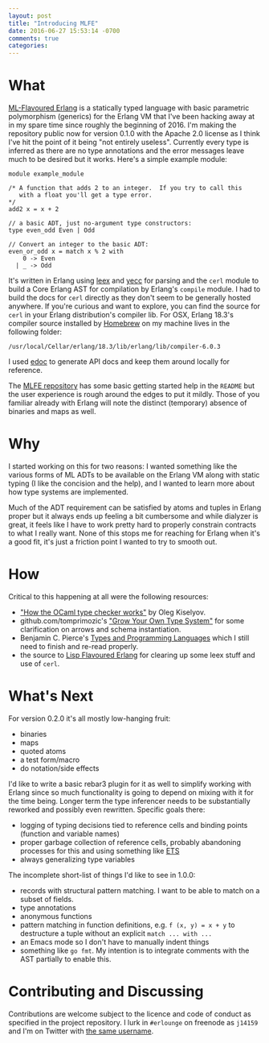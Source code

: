 ```yaml
---
layout: post
title: "Introducing MLFE"
date: 2016-06-27 15:53:14 -0700
comments: true
categories: 
---
```

# What
[ML-Flavoured Erlang](https://github.com/j14159/mlfe) is a statically
typed language with basic parametric polymorphism (generics) for the
Erlang VM that I've been hacking away at in my spare time since
roughly the beginning of 2016.  I'm making the repository public now
for version 0.1.0 with the Apache 2.0 license as I think I've hit the
point of it being "not entirely useless".  Currently every type is
inferred as there are no type annotations and the error messages leave much
to be desired but it works.  Here's a simple example module:

    module example_module

    /* A function that adds 2 to an integer.  If you try to call this
       with a float you'll get a type error.
    */
    add2 x = x + 2

    // a basic ADT, just no-argument type constructors:
    type even_odd Even | Odd

    // Convert an integer to the basic ADT:
    even_or_odd x = match x % 2 with
        0 -> Even
      | _ -> Odd

It's written in Erlang using
[leex](http://erlang.org/doc/man/leex.html) and
[yecc](http://erlang.org/doc/man/yecc.html) for parsing and the `cerl`
module to build a Core Erlang AST for compilation by Erlang's
`compile` module.  I had to build the docs for `cerl` directly as they
don't seem to be generally hosted anywhere.  If you're curious and
want to explore, you can find the source for `cerl` in your Erlang
distribution's compiler lib.  For OSX, Erlang 18.3's compiler source
installed by [Homebrew](http://brew.sh/) on my machine lives in the
following folder:

    /usr/local/Cellar/erlang/18.3/lib/erlang/lib/compiler-6.0.3

I used [edoc](http://erlang.org/doc/apps/edoc/chapter.html) to generate API
docs and keep them around locally for reference.

The [MLFE repository](https://github.com/j14159/mlfe) has some basic
getting started help in the `README` but the user experience is rough around the
edges to put it mildly.  Those of you familiar already with Erlang
will note the distinct (temporary) absence of binaries and maps as well.

# Why
I started working on this for two reasons:  I wanted something like
the various forms of ML ADTs to be available on the Erlang VM along with static
typing (I like the concision and the help), and I wanted to learn more
about how type systems are implemented.

Much of the ADT requirement can be satisfied by atoms and tuples in
Erlang proper but it always ends up feeling a bit cumbersome and while
dialyzer is great, it feels like I have to work pretty hard to
properly constrain contracts to what I really want.  None of this
stops me for reaching for Erlang when it's a good fit, it's just a
friction point I wanted to try to smooth out.

# How
Critical to this happening at all were the following resources:

- ["How the OCaml type checker works"](http://okmij.org/ftp/ML/generalization.html)
  by Oleg Kiselyov.
- github.com/tomprimozic's ["Grow Your Own Type System"]( https://github.com/tomprimozic/type-systems/tree/master/algorithm_w)
for some clarification on arrows and schema instantiation.
- Benjamin C. Pierce's
  [Types and Programming Languages](https://mitpress.mit.edu/books/types-and-programming-languages)
  which I still need to finish and re-read properly.
- the source to
[Lisp Flavoured Erlang](https://github.com/rvirding/lfe) for clearing
up some leex stuff and use of `cerl`.

# What's Next
For version 0.2.0 it's all mostly low-hanging fruit:

- binaries
- maps
- quoted atoms
- a test form/macro
- do notation/side effects

I'd like to write a basic rebar3 plugin for it as well to simplify
working with Erlang since so much functionality is going to depend on
mixing with it for the time being.  Longer term the type inferencer
needs to be substantially reworked and possibly even rewritten.
Specific goals there:

- logging of typing decisions tied to reference cells and binding
points (function and variable names)
- proper garbage collection of reference cells, probably abandoning
  processes for this and using something like
  [ETS](http://erlang.org/doc/man/ets.html)
- always generalizing type variables

The incomplete short-list of things I'd like to see in 1.0.0:

- records with structural pattern matching.  I want to be able to
match on a subset of fields.
- type annotations
- anonymous functions
- pattern matching in function definitions, e.g. `f (x, y) = x + y` to
destructure a tuple without an explicit `match ... with ...`
- an Emacs mode so I don't have to manually indent things
- something like `go fmt`.  My intention is to integrate comments with
  the AST partially to enable this.

# Contributing and Discussing
Contributions are welcome subject to the licence and code of conduct
as specified in the project repository.  I lurk in `#erlounge` on
freenode as `j14159` and I'm on Twitter with [the same username](https://twitter.com/j14159).
